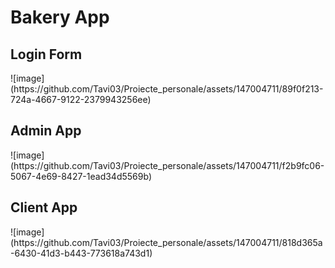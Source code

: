 <h1>Bakery App</h1>

<h2>Login Form</h2>
![image](https://github.com/Tavi03/Proiecte_personale/assets/147004711/89f0f213-724a-4667-9122-2379943256ee)

<h2>Admin App</h2>
![image](https://github.com/Tavi03/Proiecte_personale/assets/147004711/f2b9fc06-5067-4e69-8427-1ead34d5569b)

<h2>Client App</h2>
![image](https://github.com/Tavi03/Proiecte_personale/assets/147004711/818d365a-6430-41d3-b443-773618a743d1)

